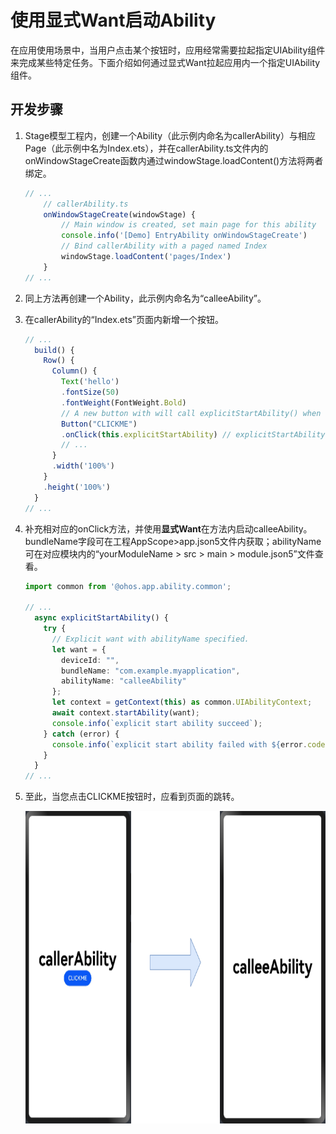 # 使用显式Want启动Ability


在应用使用场景中，当用户点击某个按钮时，应用经常需要拉起指定UIAbility组件来完成某些特定任务。下面介绍如何通过显式Want拉起应用内一个指定UIAbility组件。


## 开发步骤

1. Stage模型工程内，创建一个Ability（此示例内命名为callerAbility）与相应Page（此示例中名为Index.ets），并在callerAbility.ts文件内的onWindowStageCreate函数内通过windowStage.loadContent()方法将两者绑定。
   
   ```ts
   // ...
       // callerAbility.ts
       onWindowStageCreate(windowStage) {
           // Main window is created, set main page for this ability
           console.info('[Demo] EntryAbility onWindowStageCreate')
           // Bind callerAbility with a paged named Index
           windowStage.loadContent('pages/Index')
       }
   // ...
   ```

2. 同上方法再创建一个Ability，此示例内命名为“calleeAbility”。

3. 在callerAbility的“Index.ets”页面内新增一个按钮。
   
   ```ts
   // ...
     build() {
       Row() {
         Column() {
           Text('hello')
           .fontSize(50)
           .fontWeight(FontWeight.Bold)
           // A new button with will call explicitStartAbility() when clicked.
           Button("CLICKME")
           .onClick(this.explicitStartAbility) // explicitStartAbility见下面示例代码
           // ...
         }
         .width('100%')
       }
       .height('100%')
     }
   // ...
   ```

4. 补充相对应的onClick方法，并使用**显式Want**在方法内启动calleeAbility。bundleName字段可在工程AppScope&gt;app.json5文件内获取；abilityName可在对应模块内的“yourModuleName &gt; src &gt; main &gt; module.json5”文件查看。
   
   ```ts
   import common from '@ohos.app.ability.common';
   
   // ...
     async explicitStartAbility() {
       try {
         // Explicit want with abilityName specified.
         let want = {
           deviceId: "",
           bundleName: "com.example.myapplication",
           abilityName: "calleeAbility"
         };
         let context = getContext(this) as common.UIAbilityContext;
         await context.startAbility(want);
         console.info(`explicit start ability succeed`);
       } catch (error) {
         console.info(`explicit start ability failed with ${error.code}`);
       }
     }
   // ...
   ```

5. 至此，当您点击CLICKME按钮时，应看到页面的跳转。

   <img src="figures/startAbilityWtExplicitWant.PNG" alt="startAbilityWtExplicitWant" height="500" />
